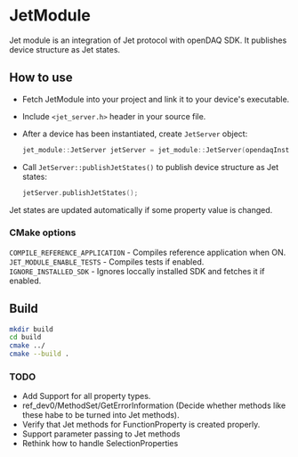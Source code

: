 # JetModule

Jet module is an integration of Jet protocol with openDAQ SDK. It publishes device structure as Jet states.

## How to use

- Fetch JetModule into your project and link it to your device's executable.
- Include `<jet_server.h>` header in your source file.
- After a device has been instantiated, create `JetServer` object:
  
  ```c++
  jet_module::JetServer jetServer = jet_module::JetServer(opendaqInstance);
  ```

- Call `JetServer::publishJetStates()` to publish device structure as Jet states:

  ```c++
  jetServer.publishJetStates();
  ```

Jet states are updated automatically if some property value is changed.

### CMake options

`COMPILE_REFERENCE_APPLICATION` - Compiles reference application when ON.\
`JET_MODULE_ENABLE_TESTS` - Compiles tests if enabled.\
`IGNORE_INSTALLED_SDK` - Ignores loccally installed SDK and fetches it if enabled.

## Build

```bash
mkdir build
cd build
cmake ../
cmake --build .
```

### TODO

- Add Support for all property types.
- ref_dev0/MethodSet/GetErrorInformation (Decide whether methods like these habe to be turned into Jet methods).
- Verify that Jet methods for FunctionProperty is created properly.
- Support parameter passing to Jet methods
- Rethink how to handle SelectionProperties
